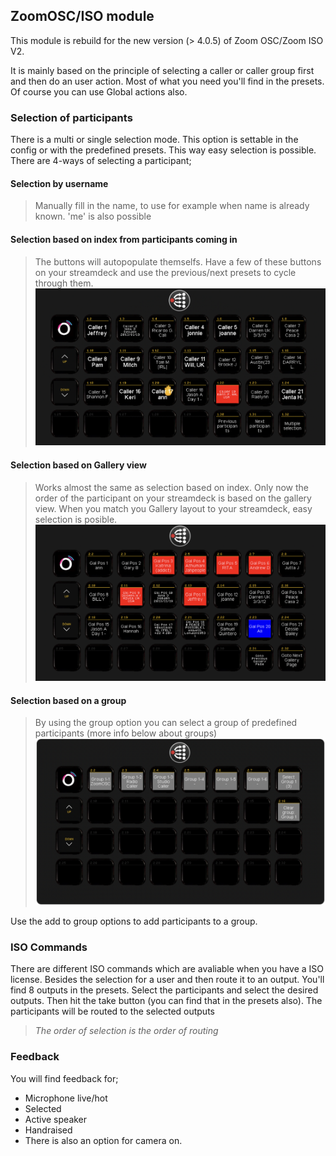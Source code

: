 ## ZoomOSC/ISO module

This module is rebuild for the new version (> 4.0.5) of Zoom OSC/Zoom ISO V2.

It is mainly based on the principle of selecting a caller or caller group first and then do an user action. Most of what you need you'll find in the presets. Of course you can use Global actions also.

### Selection of participants

There is a multi or single selection mode. This option is settable in the config or with the predefined presets. This way easy selection is possible.
There are 4-ways of selecting a participant;

#### Selection by username

> Manually fill in the name, to use for example when name is already known. 'me' is also possible

#### Selection based on index from participants coming in

> The buttons will autopopulate themselfs. Have a few of these buttons on your streamdeck and use the previous/next presets to cycle through them.
![Selection of Participants](images/ExampleIndex.png)

#### Selection based on Gallery view

> Works almost the same as selection based on index. Only now the order of the participant on your streamdeck is based on the gallery view. When you match you Gallery layout to your streamdeck, easy selection is posible.
![Gallery selection](images/ExampleGallery.png)

#### Selection based on a group

> By using the group option you can select a group of predefined participants (more info below about groups)
![Group selection](images/Example2.png)

Use the add to group options to add participants to a group.

### ISO Commands

There are different ISO commands which are avaliable when you have a ISO license. Besides the selection for a user and then route it to an output. You'll find 8 outputs in the presets. Select the participants and select the desired outputs. Then hit the take button (you can find that in the presets also). The participants will be routed to the selected outputs

> *The order of selection is the order of routing*

### Feedback
You will find feedback for;
* Microphone live/hot
* Selected
* Active speaker
* Handraised
* There is also an option for camera on.